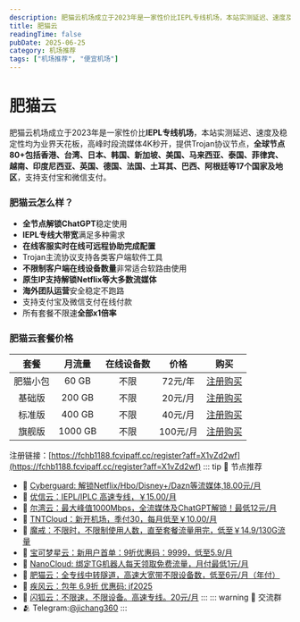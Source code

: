 ```yaml
---
description: 肥猫云机场成立于2023年是一家性价比IEPL专线机场，本站实测延迟、速度及稳定性均为业界天花板，高峰时段流媒体4K秒开，提供Trojan协议节点，全球节点80+包括香港、台湾、日等,比一元机场稳定可靠。
title: 肥猫云
readingTime: false
pubDate: 2025-06-25
category: 机场推荐
tags: ["机场推荐", "便宜机场"]
---
```

# 肥猫云
肥猫云机场成立于2023年是一家性价比**IEPL专线机场**，本站实测延迟、速度及稳定性均为业界天花板，高峰时段流媒体4K秒开，提供Trojan协议节点，**全球节点80+**包括香港、台湾、日本、韩国、新加坡、美国、马来西亚、泰国、菲律宾、越南、印度尼西亚、英国、德国、法国、土耳其、巴西、阿根廷等**17个国家及地区**，支持支付宝和微信支付。
### 肥猫云怎么样？
- **全节点解锁ChatGPT**稳定使用
- **IEPL专线大带宽**满足多种需求
- **在线客服实时在线可远程协助完成配置**
- Trojan主流协议支持各类客户端软件工具
- **不限制客户端在线设备数量**非常适合软路由使用
- **原生IP支持解锁Netflix等大多数流媒体**
- **海外团队运营**安全稳定不跑路
- 支持支付宝及微信支付在线付款
- 所有套餐不限速**全部x1倍率**
### 肥猫云套餐价格
| **套餐** | **月流量** | **在线设备数** | **价格** |                           **购买**                           |
| :------: | :--------: | :------------: | :------: | :----------------------------------------------------------: |
| 肥猫小包 |   60 GB    |      不限      | 72元/年  | [注册购买](https://fchb1188.fcvipaff.cc/register?aff=X1vZd2wf) |
|  基础版  |   200 GB   |      不限      | 20元/月  | [注册购买](https://fchb1188.fcvipaff.cc/register?aff=X1vZd2wf) |
|  标准版  |   400 GB   |      不限      | 40元/月  | [注册购买](https://fchb1188.fcvipaff.cc/register?aff=X1vZd2wf) |
|  旗舰版  |  1000 GB   |      不限      | 100元/月 | [注册购买](https://fchb1188.fcvipaff.cc/register?aff=X1vZd2wf) |
注册链接：[https://fchb1188.fcvipaff.cc/register?aff=X1vZd2wf](https://fchb1188.fcvipaff.cc/register?aff=X1vZd2wf)
::: tip 🎉 节点推荐
- 🚀 [Cyberguard: 解锁Netflix/Hbo/Disney+/Dazn等流媒体,18.00元/月](https://www.cyberguard.best/#/register?code=XsreC0T5)<br>
- 🚀 [优信云：IEPL/IPLC 高速专线，￥15.00/月](https://www.优信云.com/#/register?code=JRtE5uIV)<br>
- 🚀 [尔湾云：最大峰值1000Mbps，全流媒体及ChatGPT解锁！最低12元/月](https://erwan6.net/auth/register?code=BoObCd)<br>
- 🚀 [TNTCloud：新开机场，季付30，每月低至￥10.00/月](https://haibing822.tntvipaff.cc/#/register?code=GtjJVgml)<br>
- 🚀 [魔戒：不限时，不限制使用人数，直至套餐流量用完，低至￥14.9/130G流量](https://mojie.app/#/register?code=sSdtPtLo)<br>
- 🚀 [宝可梦星云：新用户首单：9折优惠码：9999，低至5.9/月 ](https://love.521pokemon.com/register?code=56ERkkxp)<br>
- 🚀 [NanoCloud: 绑定TG机器人每天领取免费流量，月付最低1元/月](https://edu.uodoo.bid/auth/register?code=JMiOQDHf)<br>
- 🚀 [肥猫云：全专线中转隧道，高速大宽带不限设备数，低至6元/月（年付）](https://fchb1188.fcvipaff.cc/register?aff=X1vZd2wf)<br>
- 🚀 [疾风云：包年 6.9折 优惠码: jf2025](https://homes.tr25.cn?code=ReCm)<br>
- 🚀 [闪狐云：不限速，不限设备。高速专线。20元/月](https://inv02.ffaff.cc/register?aff=WQApz2pv)
:::
::: warning  💬 交流群
- 🫂 Telegram:[@jichang360](https://t.me/jichang360)
:::
